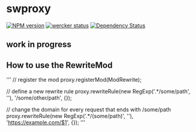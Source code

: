 # swproxy 
[![NPM version][npm-image]][npm-url] [![wercker status](https://app.wercker.com/status/ad827be9e837ad12afdd9c0b63e83bf6/m/master "wercker status")](https://app.wercker.com/project/bykey/ad827be9e837ad12afdd9c0b63e83bf6)
[![Dependency Status][daviddm-image]][daviddm-url]

## work in progress

## How to use the RewriteMod

'''
// register the mod
proxy.registerMod(ModRewrite);

// define a new rewrite rule
proxy.rewriteRule(new RegExp('.*/some/path', ''), '/some/other/path', {});

// change the domain for every request that ends with /some/path
proxy.rewriteRule(new RegExp('.*/(some/path)', ''), 'https://example.com/$1', {});
'''

[npm-image]: https://badge.fury.io/js/swproxy-mod.svg
[npm-url]: https://npmjs.org/package/swproxy-mod
[daviddm-image]: https://david-dm.org/alexanderbartels/swproxy-mod.svg?theme=shields.io
[daviddm-url]: https://david-dm.org/alexanderbartels/swproxy-mod

